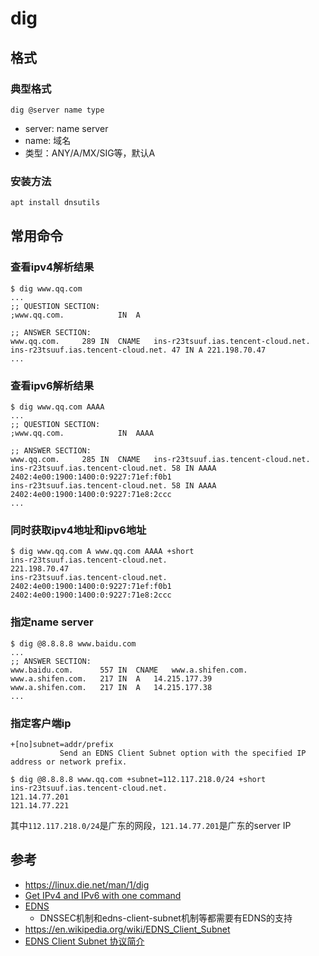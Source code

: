 # dig

## 格式

### 典型格式

```
dig @server name type
```

- server: name server
- name: 域名
- 类型：ANY/A/MX/SIG等，默认A

### 安装方法

```bash
apt install dnsutils
```

## 常用命令

### 查看ipv4解析结果

```
$ dig www.qq.com
...
;; QUESTION SECTION:
;www.qq.com.			IN	A

;; ANSWER SECTION:
www.qq.com.		289	IN	CNAME	ins-r23tsuuf.ias.tencent-cloud.net.
ins-r23tsuuf.ias.tencent-cloud.net. 47 IN A	221.198.70.47
...
```

### 查看ipv6解析结果

```
$ dig www.qq.com AAAA
...
;; QUESTION SECTION:
;www.qq.com.			IN	AAAA

;; ANSWER SECTION:
www.qq.com.		285	IN	CNAME	ins-r23tsuuf.ias.tencent-cloud.net.
ins-r23tsuuf.ias.tencent-cloud.net. 58 IN AAAA	2402:4e00:1900:1400:0:9227:71ef:f0b1
ins-r23tsuuf.ias.tencent-cloud.net. 58 IN AAAA	2402:4e00:1900:1400:0:9227:71e8:2ccc
...
```

### 同时获取ipv4地址和ipv6地址

```
$ dig www.qq.com A www.qq.com AAAA +short
ins-r23tsuuf.ias.tencent-cloud.net.
221.198.70.47
ins-r23tsuuf.ias.tencent-cloud.net.
2402:4e00:1900:1400:0:9227:71ef:f0b1
2402:4e00:1900:1400:0:9227:71e8:2ccc
```

### 指定name server

```
$ dig @8.8.8.8 www.baidu.com
...
;; ANSWER SECTION:
www.baidu.com.		557	IN	CNAME	www.a.shifen.com.
www.a.shifen.com.	217	IN	A	14.215.177.39
www.a.shifen.com.	217	IN	A	14.215.177.38
...
```

### 指定客户端ip

```
+[no]subnet=addr/prefix
           Send an EDNS Client Subnet option with the specified IP address or network prefix.
```

```
$ dig @8.8.8.8 www.qq.com +subnet=112.117.218.0/24 +short
ins-r23tsuuf.ias.tencent-cloud.net.
121.14.77.201
121.14.77.221
```

其中`112.117.218.0/24`是广东的网段，`121.14.77.201`是广东的server IP



## 参考

- https://linux.die.net/man/1/dig
- [Get IPv4 and IPv6 with one command](https://stackoverflow.com/questions/23699306/get-ipv4-and-ipv6-with-one-command)
- [EDNS](https://www.cnblogs.com/cobbliu/p/3188632.html)
    - DNSSEC机制和edns-client-subnet机制等都需要有EDNS的支持
- https://en.wikipedia.org/wiki/EDNS_Client_Subnet
- [EDNS Client Subnet 协议简介](https://taoshu.in/dns/edns-client-subnet.html)

